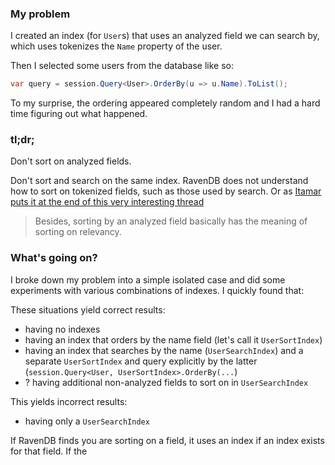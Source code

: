 ### My problem

I created an index (for `User`s) that uses an analyzed field we can search by, which uses tokenizes the `Name` property of the user.

Then I selected some users from the database like so:

```c#
var query = session.Query<User>.OrderBy(u => u.Name).ToList();
```

To my surprise, the ordering appeared completely random and I had a hard time figuring out what happened.

### tl;dr;

Don't sort on analyzed fields.

Don't sort and search on the same index. RavenDB does not understand how to sort on tokenized fields, such as those used by search. Or as [Itamar puts it at the end of this very interesting thread][1]

> Besides, sorting by an analyzed field basically has the meaning of sorting on relevancy. 

### What's going on?

I broke down my problem into a simple isolated case and did some experiments with various combinations of indexes. I quickly found that:

These situations yield correct results:

 * having no indexes 
 * having an index that orders by the name field (let's call it `UserSortIndex`)
 * having an index that searches by the name (`UserSearchIndex`) and a separate `UserSortIndex` and query
explicitly by the latter (`session.Query<User, UserSortIndex>.OrderBy(...`) 
 * ? having additional non-analyzed fields to sort on in `UserSearchIndex`

This yields incorrect results:

 * having only a `UserSearchIndex`

If RavenDB finds you are sorting on a field, it uses an index if an index exists for that field. If the 




 [1]: https://groups.google.com/forum/#!topic/ravendb/Yhit1CRmPhQ
 [2]: http://ayende.com/blog/152833/orders-search-in-ravendb
 [3]: http://ayende.com/blog/157761/ravendb-awesome-feature-of-the-day-formatted-indexes
 [4]: http://daniellang.net/searching-on-string-properties-in-ravendb/
